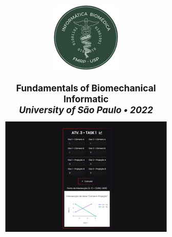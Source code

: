<h1 align="center">
  <a href="https://ibm.fmrp.usp.br/">
    <img src="./assets/logo-ibm.png" alt="IBm" width="200" target="_blank">
  </a>
  <br><br>
  Fundamentals of Biomechanical Informatic
  <br>
  <em>University of São Paulo • 2022</em>
</h1>

<img src="./assets/usage.png" alt="usage">
